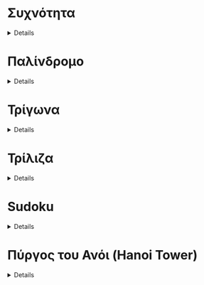 # Συχνότητα

<details><summary>Details</summary>
<p>
	
Γράψτε ένα πρόγραμμα (**[hw2a.c](https://github.com/tasos-ana/C/blob/master/Basic/hw2a.c)**) που θα διαβάζει από το πληκτρολόγιο έναν ακέραιο αριθμό
N, στη συνέχεια θα διαβάζει N λέξεις, θα υπολογίζει την πιο συχνή λέξη ανάμεσα στις N και
θα την τυπώνει.

</p>
</details>


# Παλίνδρομο

<details><summary>Details</summary>
<p>
	
Παλίνδρομο είναι μια λέξη ή φράση που διαβάζεται το ίδιο από την αρχή και από το τέλος,
π.χ., “dad”, “anna”, “Never odd or even”, κλπ. Γράψτε ένα πρόγραμμα (**[hw2b.c](https://github.com/tasos-ana/C/blob/master/Basic/hw2b.c)**) που θα διαβά-
ζει έναν αριθμό N και N λέξεις από το πληκτρολόγιο και θα ελέγχει αν οι λέξεις αποτελούν
παλίνδρομο αγνοώντας τα κενά μεταξύ τους. Αν είναι παλίνδρομο, το πρόγραμμα θα τυπώνει:
“Input is a palindrome”, διαφορετικά θα τυπώνει “Input is not a palindrome”. Μπορείτε
να υποθέσετε ότι κάθε λέξη θα είναι το πολύ 20 χαρακτήρες και Ν μικρότερο ή ίσο με 30.

</p>
</details>


# Τρίγωνα

<details><summary>Details</summary>
<p>
	
Γράψτε ένα πρόγραμμα (**[hw2c.c](https://github.com/tasos-ana/C/blob/master/Basic/hw2c.c)**) που θα διαβάζει έναν αριθμό N από το πληκτρολόγιο, και
θα τυπώνει ένα τρίγωνο από ‘*’. Για παράδειγμα, η έξοδος για N = 4 θα είναι:

    *
    **
    * * *
    * * * *
    
</p>
</details>


# Τρίλιζα

<details><summary>Details</summary>
<p>
	
Γράψτε ένα πρόγραμμα (**[hw3a.c](https://github.com/tasos-ana/C/blob/master/Basic/hw3a.c)**) για να παίζουν τρίλιζα 2 χρήστες. Αρχικά το πρόγραμμα
θα τυπώνει μια άδεια τρίλιζα:

         |   |
      ---+---+---
         |	 |
      ---+---+---
         |	 |
και τον παίκτη X ή O που έχει σειρά, π.χ.:
   Player X:

Ο παίκτης δίνει έναν αριθμό από 1 έως 9 ανάλογα με το τετράγωνο που θέλει να παίξει. Αν
δώσει λάθος είσοδο, το πρόγραμμα πρέπει να ξαναζητά απο τον ίδιο παίκτη να παίξει. Στη
συνέχεια το πρόγραμμα θα τυπώνει τη νέα κατάσταση της τρίλιζας, και θα ζητά από τον
άλλο παίκτη να παίξει. Αν κάποιος παίκτης κερδίσει, το παιχνίδι θα πρέπει να τυπώνει Player
X won ή Player O won αντίστοιχα, ή Tie αν δεν κερδίζει κανείς στο τέλος.
	Παράδειγμα εκτέλεσης:
   
        |   |
     ---+---+---
        |   |
     ---+---+---
        |	|
      Player X: 1

      X |   |
     ---+---+---
        |   |
     ---+---+---
        |	|
      Player O: 2

      X | O |
     ---+---+---
        |   |
     ---+---+---
        |	|
      Player X: 4

      X | O |
     ---+---+---
      X |   |
     ---+---+---
        |	|
      Player O: 5

      X | O |
     ---+---+---
      X | O |
     ---+---+---
        |	|
      Player X: 7

      X | O |
     ---+---+---
      X | O |
     ---+---+---
      X |	|
      Player X won
      
</p>
</details>


# Sudoku

<details><summary>Details</summary>
<p>
	
Ένα sudoku 9 x 9 είναι ένας πίνακας με 9 γραμμές και 9 στήλες με τις εξής ιδιότητες:

- Κάθε γραμμή περιέχει όλους τους αριθμούς από 1 έως 9
- Κάθε στήλη περιέχει όλους τους αριθμούς από 1 έως 9
- Κάθε ένα από τα 9 υποτετράγωνα μεγέθους 3x3 που αποτελούν το sudoku περιέχει όλους
τους αριθμούς από 1 έως 9
Για παράδειγμα:

		5 3 4 6 7 8 9 1 2
		6 7 2 1 9 5 3 4 8
		1 9 8 3 4 2 5 6 7
		8 5 9 7 6 1 4 2 3
		4 2 6 8 5 3 7 9 1
		7 1 3 9 2 4 8 5 6
		9 6 1 5 3 7 2 8 4
		2 8 7 4 1 9 6 3 5
		3 4 5 2 8 6 1 7 9
		
Γράψτε ένα πρόγραμμα (**[hw3b.c](https://github.com/tasos-ana/C/blob/master/Basic/hw3b.c)**) που δέχεται 81 αριθμούς και ελέγχει αν αποτελούν sudoku.
Αν ναι, το πρόγραμμα πρέπει να τυπώνει OK. Αν όχι, το πρόγραμμα πρέπει να τυπώνει τις
γραμμές, στήλες και μπλοκ που έχουν λάθος. Για παράδειγμα:

Invalid rows: 1 2 8
Invalid columns: 1
Invalid blocks: 1 7

</p>
</details>

# Πύργος του Ανόι (Hanoi Tower)

<details><summary>Details</summary>
<p>

Γράψτε ένα πρόγραμμα (hw4a.c) που λύνει το παιχνίδι των πύργων του Ανόι:
- Υπάρχουν 3 κατακόρυφοι άξονες
- Αρχικά στον πρώτο άξονα είναι περασμένοι Ν δίσκοι με διαφορετικές διαμέτρους έτσι
ώστε κάθε δίσκος έχει πάνω του μόνο δίσκους με μικρότερες διαμέτρους
- Στους άλλους 2 άξονες αρχικά δεν υπάρχουν δίσκοι
Το ζητούμενο είναι να μεταφερθούν όλοι οι δίσκοι στον τελευταίο άξονα σύμφωνα με τους
κανόνες:
- Σε κάθε κίνηση επιλέγουμε δυο άξονες
- Μπορεί να μετακινηθεί μόνο ο πάνω δίσκος του ενός άξονα στην κορυφή του άλλου άξονα
- Δεν μπορεί να τοποθετηθεί ένας μεγαλύτερος δίσκος πάνω σε ένα μικρότερο
Το πρόγραμμα θα πρέπει να παίρνει τον αριθμό Ν ως παράμετρο από τη γραμμή εντολών,
και να τυπώνει την αρχική κατάσταση του παιχνιδιού. Στη συνέχεια πρέπει να υπολογίζει και
να τυπώνει όλες τις κινήσεις του παιχνιδιού που χρειάζονται για να μετακινηθούν όλοι οι
δίσκοι από τον άξονα A στον άξονα C, και την κατάσταση μετά από κάθε κίνηση. Ο κάθε
άξονας θα αναπαρίσταται με ύψος N+1, η βάση με σύμβολα ’-’ και οι δίσκοι με αύξοντες
αριθμούς ανάλογα με την ακτίνα τους.
Για παράδειγμα, η εκτέλεση του προγράμματος:

	gcc100 hw4a.c -o hw4a
	./hw4a 2
θα πρέπει να παράγει την έξοδο:
	
	A   B   C
	|   |   |
	1   |   |
	222 |   |
	-----------------

	A -> B
	A   B   C
	|   |   |
	|   |   |
	222 1   |
	-----------------
	A -> C
	A   B   C
	|   |   |
	|   |   |
	|   1   222
	-----------------
	B -> C
	A   B   C
	|   |   |
	|   |   1
	|   |   222
	-----------------
</p>
</details>
